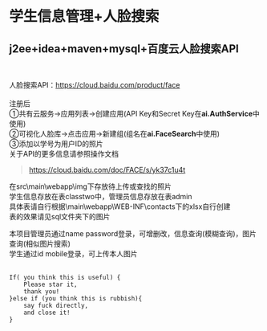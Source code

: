 # 学生信息管理+人脸搜索
<h2>j2ee+idea+maven+mysql+百度云人脸搜索API</h2><br>

人脸搜索API：https://cloud.baidu.com/product/face<br><br>
注册后  <br>
①共有云服务->应用列表->创建应用(API Key和Secret Key在<strong>ai.AuthService</strong>中使用)<br>
②可视化人脸库->点击应用->新建组(组名在<strong>ai.FaceSearch</strong>中使用)<br>
③添加以学号为用户ID的照片<br>
关于API的更多信息请参照操作文档
>https://cloud.baidu.com/doc/FACE/s/yk37c1u4t

在src\main\webapp\img下存放待上传或查找的照片<br>
学生信息存放在表classtwo中，管理员信息存放在表admin<br>
具体表请自行根据\main\webapp\WEB-INF\contacts下的xlsx自行创建<br>
表的效果请见sql文件夹下的图片<br>

本项目管理员通过name password登录，可增删改，信息查询(模糊查询)，图片查询(相似图片搜索)<br>
学生通过id mobile登录，可上传本人图片<br>
<br>


    If( you think this is useful) {
        Please star it,
        thank you!
    }else if (you think this is rubbish){
        say fuck directly,
        and close it!
    }
